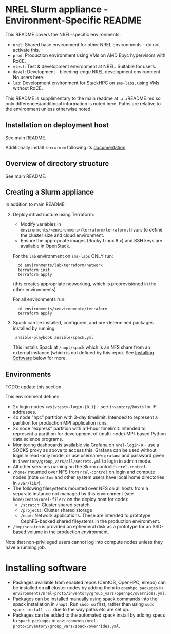 # NREL Slurm appliance - Environment-Specific README

This README covers the NREL-specific environments:
   - `nrel`: Shared base environment for other NREL environments - do not activate this.
   - `prod`: Production environment using VMs on AMD Epyc hypervisors with RoCE.
   - `vtest`: Test & development environment at NREL. Suitable for users.
   - `devel`: Development - bleeding-edge NREL development environment. No users here.
   - `lab`: Development environment for StackHPC on `sms-labs`, using VMs without RoCE.

This README is supplimentary to the main readme at ../../README.md so only differences/additinoal information is noted here. Paths are relative to the environment unless otherwise noted.

## Installation on deployment host
See main README.

Additionally install `terraform` following its [documentation](https://learn.hashicorp.com/tutorials/terraform/install-cli).

## Overview of directory structure
See main README.

## Creating a Slurm appliance

In addition to main README:

2. Deploy infrastructure using Terraform:

   - Modify variables in `environments/<environment>/terraform/terraform.tfvars` to define the cluster size and cloud environment.
   - Ensure the appropriate images (Rocky Linux 8.x) and SSH keys are available in OpenStack.

   For the `lab` environment on `sms-labs` ONLY run:

         cd environments/lab/terraform/network
         terraform init
         terraform apply

   (this creates appropriate networking, which is preprovisioned in the other environments)

   For all environments run:

         cd environments/<environment>/terraform
         terraform apply

6. Spack can be installed, configured, and pre-determined packages installed by running:

        ansible-playbook ansible/spack.yml

   This installs Spack at `/nopt/spack` which is an NFS share from an external instance (which is not defined by this repo). See [Installing Software](#Installing-Software) below for more.

## Environments

TODO: update this section

This environment defines:

- 2x login nodes `<vs|vtest>-login-{0,1}` - see `inventory/hosts` for IP addresses.
- 4x node "hpc" partition with 3-day timelimit. Intended to represent a partition for production MPI application runs.
- 2x node "express" partition with a 1-hour timelimit. Intended to represent a partition for development of (multi-node) MPI-based Python data science programs.
- Monitoring dashboards available via Grafana on `nrel-login-0` - use a SOCKS proxy as above to access this. Grafana can be used without login in read-only mode, or use username: `grafana` and password given in `inventory/group_vars/all/secrets.yml` to login in admin mode.
- All other services running on the Slurm controller `nrel-control`.
- `/home/` mounted over NFS from `nrel-control` on login and compute nodes (note `centos` and other system users have local home directories in `/var/lib/`).
- The following filesystems mounted over NFS on all hosts from a separate instance not managed by this environment (see `home/centos/nrel-filer/` on the deploy host for code):
    - `/scratch`: Cluster shared scratch
    - `/projects`: Cluster shared storage
    - `/nopt`: Network applications.
   These are intended to prototype CephFS-backed shared fileystems in the production environment.
- `/tmp/scratch` is provided on ephemeral disk as a prototype for an SSD-based volume in the production environment.

Note that non-privileged users cannot log into compute nodes unless they have a running job.

# Installing software

- Packages available from enabled repos (CentOS, OpenHPC, elrepo) can be installed on **all** cluster nodes by adding them to `openhpc_packages` in `environments/nrel-proto/inventory/group_vars/openhpc/overrides.yml`.
- Packages can be installed manually using spack commands into the spack installation in `/nopt`. Run `sudo su` first, rather than using `sudo spack install ...` due to the way paths etc are set up.
- Packages can be added to the automated spack install by adding specs to `spack_packages` in `environments/nrel-proto/inventory/group_vars/spack/overrides.yml`.
